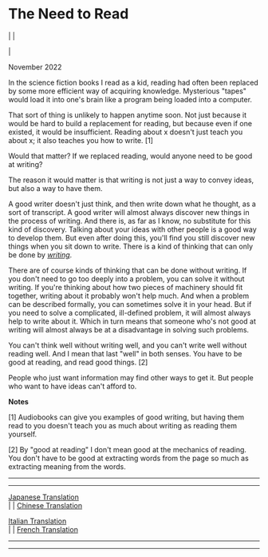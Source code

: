 # The Need to Read

| | [](index.html)  
  
|   
  
November 2022  
  
In the science fiction books I read as a kid, reading had often been replaced by some more efficient way of acquiring knowledge. Mysterious "tapes" would load it into one's brain like a program being loaded into a computer.  
  
That sort of thing is unlikely to happen anytime soon. Not just because it would be hard to build a replacement for reading, but because even if one existed, it would be insufficient. Reading about x doesn't just teach you about x; it also teaches you how to write. [1]  
  
Would that matter? If we replaced reading, would anyone need to be good at writing?  
  
The reason it would matter is that writing is not just a way to convey ideas, but also a way to have them.  
  
A good writer doesn't just think, and then write down what he thought, as a sort of transcript. A good writer will almost always discover new things in the process of writing. And there is, as far as I know, no substitute for this kind of discovery. Talking about your ideas with other people is a good way to develop them. But even after doing this, you'll find you still discover new things when you sit down to write. There is a kind of thinking that can only be done by [_writing_](words.html).  
  
There are of course kinds of thinking that can be done without writing. If you don't need to go too deeply into a problem, you can solve it without writing. If you're thinking about how two pieces of machinery should fit together, writing about it probably won't help much. And when a problem can be described formally, you can sometimes solve it in your head. But if you need to solve a complicated, ill-defined problem, it will almost always help to write about it. Which in turn means that someone who's not good at writing will almost always be at a disadvantage in solving such problems.  
  
You can't think well without writing well, and you can't write well without reading well. And I mean that last "well" in both senses. You have to be good at reading, and read good things. [2]  
  
People who just want information may find other ways to get it. But people who want to have ideas can't afford to.  
  
  
  
  
  
  
  
  
  
  
  
 **Notes**  
  
[1] Audiobooks can give you examples of good writing, but having them read to you doesn't teach you as much about writing as reading them yourself.  
  
[2] By "good at reading" I don't mean good at the mechanics of reading. You don't have to be good at extracting words from the page so much as extracting meaning from the words.  
  
  
---  
  
  
---  
[Japanese Translation](https://practical-scheme.net/trans/read-j.html)  
| | [Chinese Translation](https://catcoding.me/p/read/)  
  
[Italian Translation](https://marcotrombetti.com/leggere)  
| | [French Translation](https://dorianmarie.fr/paulgraham/lire.html)  
  
  
  
  

* * *  
  
---
